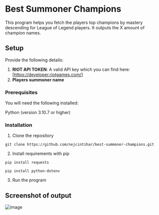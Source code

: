 # Best Summoner Champions

This program helps you fetch the players top champions by mastery descending for League of Legend players. It outputs the X amount of champion names. 

## Setup

Provide the following details:
1. **RIOT API TOKEN**: A valid API key which you can find here: [https://developer.riotgames.com/]
2. **Players summoner name**

### Prerequisites

You will need the following installed:

Python (version 3.10.7 or higher)

### Installation

1. Clone the repository
```
git clone https://github.com/nejcintihar/best-summoner-champions.git
```
2. Install requirements with pip
```
pip install requests
```
```
pip install python-dotenv
```
3. Run the program

## Screenshot of output

![image](https://github.com/nejcintihar/best-summoner-champions/assets/63637814/2e29f58b-bc3e-471a-9465-bd22d0055bf9)

